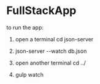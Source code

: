 # FullStackApp

to run the app: 
  1. open a terminal  cd json-server  
  
  2. json-server --watch db.json
  
  3. open another terminal  cd ../ 
  
  4. gulp watch
